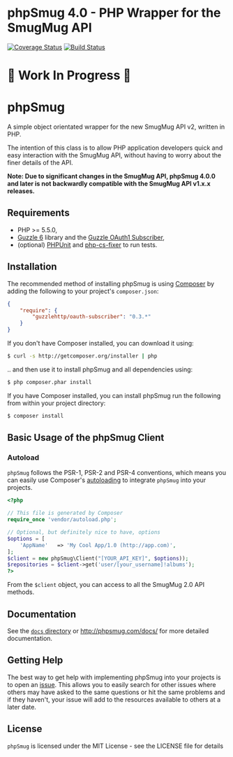 phpSmug 4.0 - PHP Wrapper for the SmugMug API
=============================================

[![Coverage Status](https://coveralls.io/repos/lildude/phpSmug/badge.svg?branch=master&service=github)](https://coveralls.io/github/lildude/phpSmug?branch=master) [![Build Status](https://travis-ci.org/lildude/phpSmug.svg)](https://travis-ci.org/lildude/phpSmug)

# :construction: Work In Progress :construction: #

# phpSmug

A simple object orientated wrapper for the new SmugMug API v2, written in PHP.

The intention of this class is to allow PHP application developers quick and easy interaction with the SmugMug API, without having to worry about the finer details of the API.

**Note: Due to significant changes in the SmugMug API, phpSmug 4.0.0 and later is not backwardly compatible with the SmugMug API v1.x.x releases.**

## Requirements

* PHP >= 5.5.0,
* [Guzzle 6](https://github.com/guzzle/guzzle) library and the [Guzzle OAuth1 Subscriber](https://github.com/guzzle/oauth-subscriber),
* (optional) [PHPUnit](https://phpunit.de/) and [php-cs-fixer](http://cs.sensiolabs.org/) to run tests.

## Installation

The recommended method of installing phpSmug is using [Composer](http://getcomposer.org) by adding the following to your project's `composer.json`:

```json
{
    "require": {
        "guzzlehttp/oauth-subscriber": "0.3.*"
    }
}
```

If you don't have Composer installed, you can download it using:

```bash
$ curl -s http://getcomposer.org/installer | php
```

.. and then use it to install phpSmug and all dependencies using:

```bash
$ php composer.phar install
```

If you have Composer installed, you can install phpSmug run the following from within your project directory:

```bash
$ composer install
```

## Basic Usage of the phpSmug Client

### Autoload

`phpSmug` follows the PSR-1, PSR-2 and PSR-4 conventions, which means you can easily use Composer's [autoloading](https://getcomposer.org/doc/01-basic-usage.md#autoloading) to integrate `phpSmug` into your projects.

```php
<?php

// This file is generated by Composer
require_once 'vendor/autoload.php';

// Optional, but definitely nice to have, options
$options = [
    'AppName'   => 'My Cool App/1.0 (http://app.com)',
];
$client = new phpSmug\Client("[YOUR_API_KEY]", $options));
$repositories = $client->get('user/[your_username]!albums');
?>
```

From the `$client` object, you can access to all the SmugMug 2.0 API methods.

## Documentation

See the [`docs` directory](docs/) or http://phpsmug.com/docs/ for more detailed documentation.

## Getting Help

The best way to get help with implementing phpSmug into your projects is to open an [issue](https://github.com/lildude/phpSmug/issues).  This allows you to easily search for other issues where others may have asked to the same questions or hit the same problems and if they haven't, your issue will add to the resources available to others at a later date.

## License

`phpSmug` is licensed under the MIT License - see the LICENSE file for details
